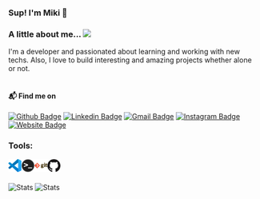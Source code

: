 
### Sup! I'm Miki 👋

### A little about me...  <img src="https://media.giphy.com/media/VgCDAzcKvsR6OM0uWg/giphy.gif" width="50"> 
I'm a developer and passionated about learning and working with new techs. Also, I love to build interesting and amazing projects whether alone or not. <br/><br/>

#### 📬 Find me on
[![Github Badge](http://img.shields.io/badge/-Github-black?style=flat-square&logo=github&link=https://github.com/Faichyer/)](https://github.com/Faichyer/) 
[![Linkedin Badge](https://img.shields.io/badge/-LinkedIn-blue?style=flat-square&logo=Linkedin&logoColor=white&link=https://www.linkedin.com/in/mikinamsrai/)](https://www.linkedin.com/in/mikinamsrai)
[![Gmail Badge](https://img.shields.io/badge/-Gmail-d14836?style=flat-square&logo=Gmail&logoColor=white&link=mailto:miki.namsrai@gmail.com)](mailto:miki.namsrai@gmail.com)
[![Instagram Badge](https://img.shields.io/badge/-Instagram-orange?style=flat-square&logo=Instagram&logoColor=white&link=https://www.instagram.com/miki.nsi/)](https://www.instagram.com/miki.nsi/)
[![Website Badge](https://img.shields.io/badge/-Portfolio-9cf?style=flat-square&logo=react&logoColor=white&link=https://www.mikinam.com/)](https://www.mikinam.com/)


### Tools:

<img align="left" alt="Visual Studio Code" width="26px" src="https://raw.githubusercontent.com/github/explore/80688e429a7d4ef2fca1e82350fe8e3517d3494d/topics/visual-studio-code/visual-studio-code.png" />
<img align="left" alt="HTML5" width="26px" src="https://raw.githubusercontent.com/github/explore/80688e429a7d4ef2fca1e82350fe8e3517d3494d/topics/terminal/terminal.png" />
<img align="left" alt="Git" width="26px" src="https://raw.githubusercontent.com/github/explore/80688e429a7d4ef2fca1e82350fe8e3517d3494d/topics/git/git.png" />
<img align="left" alt="GitHub" width="26px" src="https://raw.githubusercontent.com/github/explore/78df643247d429f6cc873026c0622819ad797942/topics/github/github.png" />

<br />
<br />

![Stats](https://github-readme-stats.vercel.app/api?username=Faichyer&theme=tokyonight&hide_border=true)
![Stats](https://github-readme-stats.vercel.app/api/top-langs?username=Faichyer&langs_count=8&hide=css,c%2B%2B&layout=compact&theme=tokyonight&hide_border=true)



[codesnippet]: https://github.com/Incubateur-Web/CodeSnippet
[website]: https://mikinam.com
[instagram]: https://instagram.com/miki_namsrai
[linkedin]: https://linkedin.com/in/mikinamsrai
